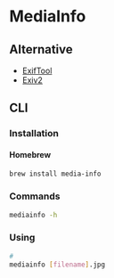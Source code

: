 # MediaInfo

## Alternative

- [ExifTool](/exiftool.md)
- [Exiv2](/exiv2.md)

## CLI

### Installation

#### Homebrew

```sh
brew install media-info
```

### Commands

```sh
mediainfo -h
```

### Using

```sh
#
mediainfo [filename].jpg
```
